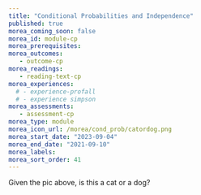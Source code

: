 ```yaml
---
title: "Conditional Probabilities and Independence"
published: true
morea_coming_soon: false
morea_id: module-cp
morea_prerequisites:
morea_outcomes:
   - outcome-cp
morea_readings:
   - reading-text-cp
morea_experiences:
  # - experience-profall
  # - experience simpson
morea_assessments:
   - assessment-cp
morea_type: module
morea_icon_url: /morea/cond_prob/catordog.png
morea_start_date: "2023-09-04"
morea_end_date: "2021-09-10"
morea_labels:
morea_sort_order: 41
---
```


Given the pic above, is this a cat or a dog?
